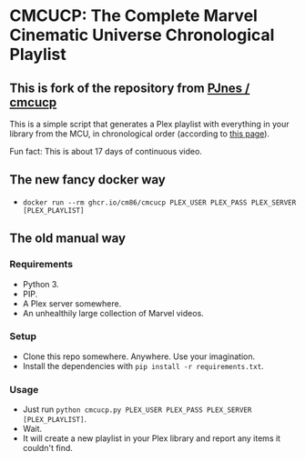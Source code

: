 # CMCUCP: The Complete Marvel Cinematic Universe Chronological Playlist
## This is fork of the repository from [PJnes / cmcucp](https://github.com/PJnes/cmcucp)

This is a simple script that generates a Plex playlist with everything in your library from the MCU, in chronological order (according to [this page](https://www.digitalspy.com/movies/a825774/marvel-cinematic-universe-in-chronological-order/)).

Fun fact: This is about 17 days of continuous video.

## The new fancy docker way

- `docker run --rm ghcr.io/cm86/cmcucp PLEX_USER PLEX_PASS PLEX_SERVER [PLEX_PLAYLIST]`

## The old manual way

### Requirements

- Python 3.
- PIP.
- A Plex server somewhere.
- An unhealthily large collection of Marvel videos.

### Setup

- Clone this repo somewhere. Anywhere. Use your imagination.
- Install the dependencies with `pip install -r requirements.txt`.

### Usage

- Just run `python cmcucp.py PLEX_USER PLEX_PASS PLEX_SERVER [PLEX_PLAYLIST]`.
- Wait.
- It will create a new playlist in your Plex library and report any items it couldn't find.
